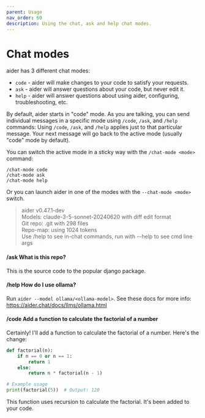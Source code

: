 ```yaml
---
parent: Usage
nav_order: 60
description: Using the chat, ask and help chat modes.
---
```


# Chat modes

aider has 3 different chat modes:

- `code` - aider will make changes to your code to satisfy your requests.
- `ask` - aider will answer questions about your code, but never edit it.
- `help` - aider will answer questions about using aider, configuring, troubleshooting, etc.

By default, aider starts in "code" mode. As you are talking, you can
send individual messages in a specific mode using `/code`, `/ask`, and `/help` commands:
Using `/code`, `/ask`, and `/help` applies just to that particular message.
Your next message will go back to the active mode (usually "code" mode by default).

You can switch the active mode in a sticky way
with the `/chat-mode <mode>` command:

```
/chat-mode code
/chat-mode ask
/chat-mode help
```

Or you can launch aider in one of the modes with the `--chat-mode <mode>` switch.

<div class="chat-transcript" markdown="1">


> aider v0.47.1-dev  
> Models: claude-3-5-sonnet-20240620 with diff edit format  
> Git repo: .git with 298 files  
> Repo-map: using 1024 tokens  
> Use /help to see in-chat commands, run with --help to see cmd line args  

#### /ask What is this repo?

This is the source code to the popular django package.

#### /help How do I use ollama?

Run `aider --model ollama/<ollama-model>`.
See these docs for more info: https://aider.chat/docs/llms/ollama.html

#### /code Add a function to calculate the factorial of a number

Certainly! I'll add a function to calculate the factorial of a number. Here's the change:

```python
def factorial(n):
    if n == 0 or n == 1:
        return 1
    else:
        return n * factorial(n - 1)

# Example usage
print(factorial(5))  # Output: 120
```

This function uses recursion to calculate the factorial. It's been added to your code.

</div>

